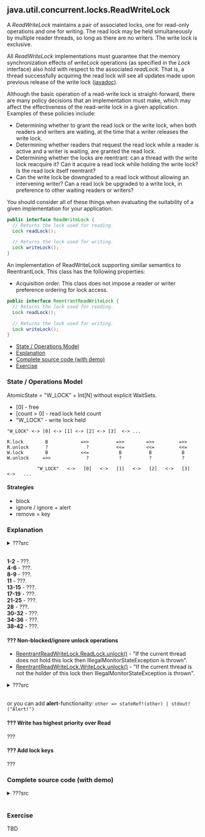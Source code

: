 ## java.util.concurrent.locks.ReadWriteLock

A *ReadWriteLock* maintains a pair of associated locks, one for read-only operations and one for writing. 
The read lock may be held simultaneously by multiple reader threads, so long as there are no writers. The write lock is exclusive.

All *ReadWriteLock* implementations must guarantee that the memory synchronization effects of *writeLock* operations (as specified in the *Lock* interface) also hold with respect to the associated *readLock*. 
That is, a thread successfully acquiring the read lock will see all updates made upon previous release of the write lock ([javadoc](https://docs.oracle.com/javase/9/docs/api/java/util/concurrent/locks/ReadWriteLock.html)).

Although the basic operation of a read-write lock is straight-forward, there are many policy decisions that an implementation must make, which may affect the effectiveness of the read-write lock in a given application. Examples of these policies include:
- Determining whether to grant the read lock or the write lock, when both readers and writers are waiting, at the time that a writer releases the write lock. 
- Determining whether readers that request the read lock while a reader is active and a writer is waiting, are granted the read lock. 
- Determining whether the locks are reentrant: can a thread with the write lock reacquire it? Can it acquire a read lock while holding the write lock? Is the read lock itself reentrant?
- Can the write lock be downgraded to a read lock without allowing an intervening writer? Can a read lock be upgraded to a write lock, in preference to other waiting readers or writers?

You should consider all of these things when evaluating the suitability of a given implementation for your application.

```java
public interface ReadWriteLock {
  // Returns the lock used for reading.
  Lock readLock();

  // Returns the lock used for writing.
  Lock writeLock();
}
```

An implementation of ReadWriteLock supporting similar semantics to ReentrantLock. This class has the following properties:
- Acquisition order. This class does not impose a reader or writer preference ordering for lock access.

```java
public interface ReentrantReadWriteLock {
  // Returns the lock used for reading.
  Lock readLock();

  // Returns the lock used for writing.
  Lock writeLock();
}
```

- [State / Operations Model](#state--operations-model)
- [Explanation](#explanation)
- [Complete source code (with demo)](#complete-source-code-with-demo)
- [Exercise](#exercise)

### State / Operations Model

AtomicState = "W_LOCK" + Int\[N\] without explicit WaitSets.     
- \[0\] - free
- \[count > 0\] - read lock held count
- "W_LOCK" - write lock held
```
"W_LOCK" <-> [0] <-> [1] <-> [2] <-> [3]  <-> ...

R.lock        B            =>>          =>>        =>>         =>>
R.unlock      ?              ?          <<=        <<=         <<=
W.lock        B            <<=           B          B           B
W.unlock     =>>             ?           ?          ?           ?

           "W_LOCK"   <->   [0]   <->   [1]   <->   [2]   <->   [3]    <->   ...
```

#### Strategies
- block
- ignore / ignore + alert
- remove = key

### Explanation
<details><summary>???src</summary><p>
  
```
1  new ReadWriteLock in {
2    contract ReadWriteLock(readLockOp, writeLockOp) = {
3  
4      new readLock, writeLock in {
5        contract readLockOp(ret) = {ret!(readLock)} |
6        contract writeLockOp(ret) = {ret!(writeLock)} |
7       
8        new stateRef in {      
9          stateRef!([0]) |
10        
11         contract readLock(lockOp, unlockOp, tryLockOp) = {
12        
13           contract lockOp(ack) = {          
14             for (@([count]) <- stateRef) {
15               stateRef!([count + 1]) | ack!(Nil) } } |                          
16                
17           contract unlockOp(ack) = {
18             for (@[count /\ ~0] <- stateRef) {
19               stateRef!([count - 1]) | ack!(Nil) } } |   
20          
21           contract tryLockOp(ret) = {
22             for (@state <- stateRef) {
23               match state {
24                 "W_LOCK" => stareRef!(state) | ret!(false)                
25                 [count] => stateRef!([count + 1]) | ret!(true) } } }
26         } |
27        
28         contract writeLock(lockOp, unlockOp, tryLockOp) = {
29        
30           contract lockOp(ack) = {
31             for (@[0] <- stateRef) { 
32               stateRef!("W_LOCK") | ack!(Nil) } } |
33            
34           contract unlockOp(ack) = {
35             for (@"W_LOCK" <- stateRef) { 
36               stateRef!([0]) | ack!(Nil) } } |
37            
38           contract tryLockOp(ret) = {
39             for (@state <- stateRef) {
40               match state {
41                 [0] => stateRef!("W_LOCK") | ret!(true)
42                 ~[0] /\ other  => stateRef!(other) | ret!(false) } } }
43         }
44       }
45     }
46   }
47 }
```
</p></details><br/>   

**1-2** - ???.    
**4-6** - ???.   
**8-9** - ???.   
**11** - ???.   
**13-15** - ???.   
**17-19** - ???.   
**21-25** - ???.   
**28** - ???.   
**30-32** - ???.   
**34-36** - ???.   
**38-42** - ???.   

#### ??? Non-blocked/ignore unlock operations

- [ReentrantReadWriteLock.ReadLock.unlock()](https://docs.oracle.com/javase/9/docs/api/java/util/concurrent/locks/ReentrantReadWriteLock.ReadLock.html#unlock--) - "If the current thread does not hold this lock then IllegalMonitorStateException is thrown".
- [ReentrantReadWriteLock.WriteLock.unlock()](https://docs.oracle.com/javase/9/docs/api/java/util/concurrent/locks/ReentrantReadWriteLock.WriteLock.html#unlock--) - "If the current thread is not the holder of this lock then IllegalMonitorStateException is thrown".


<details><summary>???src</summary><p>

```
contract readLock(lockOp, unlockOp, tryLockOp) = {
  ... |
  contract unlockOp(ack) = {
    for (@state <- stateRef) {
      ack!(Nil) |
      match state {
        [count] /\ ~[0] => stateRef!([count - 1]) // UPDATE STATE
        other => stateRef!(other) }               // RESTORE STATE + IGNORE  
    } 
  } 
} |        
contract writeLock(lockOp, unlockOp, tryLockOp) = {        
  ... |
  contract unlockOp(ack) = {
    for (@state <- stateRef) { 
      ack!(Nil) |
      match state {
        "W_LOCK" => stateRef!([0])                // UDPATE STATE
        other => stateRef!(other) }               // RESTORE STATE + IGNORE
    } 
  } 
}
```
</p></details><br/>

or you can add **alert**-functionality: ```other => stateRef!(other) | stdout!("Alert!")```

#### ??? Write has highest priority over Read
???

#### ??? Add lock keys
???

### Complete source code (with demo)

<details><summary>???src</summary><p>
  
```
new ReadWriteLock in {
  contract ReadWriteLock(readLockOp, writeLockOp) = {
  
    new readLock, writeLock in {
      contract readLockOp(ret) = {ret!(readLock)} |
      contract writeLockOp(ret) = {ret!(writeLock)} |
      
      new stateRef in {      
        stateRef!([0]) |
        
        contract readLock(lockOp, unlockOp, tryLockOp) = {
        
          contract lockOp(ack) = {          
            for (@([count]) <- stateRef) {
                stateRef!([count + 1]) | ack!(Nil) } } |                          
                
          contract unlockOp(ack) = {
            for (@[count /\ ~0] <- stateRef) {
              stateRef!([count - 1]) | ack!(Nil) } } |   
          
          contract tryLockOp(ret) = {
            for (@state <- stateRef) {
              match state {
                "W_LOCK" => stareRef!(state) | ret!(false)                
                [count] => stateRef!([count + 1]) | ret!(true) } } }
        } |
        
        contract writeLock(lockOp, unlockOp, tryLockOp) = {
        
          contract lockOp(ack) = {
            for (@[0] <- stateRef) { 
              stateRef!("W_LOCK") | ack!(Nil) } } |
            
          contract unlockOp(ack) = {
            for (@"W_LOCK" <- stateRef) { 
              stateRef!([0]) | ack!(Nil) } } |
            
          contract tryLockOp(ret) = {
            for (@state <- stateRef) {
              match state {
                [0] => stateRef!("W_LOCK") | ret!(true)
                ~[0] /\ other  => stateRef!(other) | ret!(false) } } }
        }
      }
    }
  }
}
```
</p></details><br/>

### Exercise
TBD
